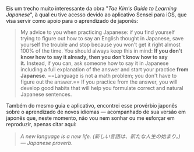 Eis um trecho muito interessante da obra "*Tae Kim's Guide to Learning Japanese*", à qual eu tive acesso devido ao aplicativo Sensei para iOS, que visa servir como apoio para o aprendizado de japonês:

> My advice to you when practicing Japanese: if you find yourself trying to figure out how to say an English thought in Japanese, save yourself the trouble and stop because you won't get it right almost 100% of the time. You should always keep this in mind: **If you don't know how to say it already, then you don't know how to say it.** Instead, if you can, ask someone how to say it in Japanese including a full explanation of the answer and start your practice **from Japanese**. ==Language is not a math problem; you don't have to figure out the answer.== If you practice from the answer, you will develop good habits that will help you formulate correct and natural Japanese sentences.

Também do mesmo guia e aplicativo, encontrei esse provérbio japonês sobre o aprendizado de novos idiomas — acompanhado de sua versão em japonês que, neste momento, não vou nem sonhar ou me esforçar em reproduzir, apenas citar aqui:

> _A new language is a new life. (新しい言語は、新たな人生の始まり。)  
 — Japanese proverb._

